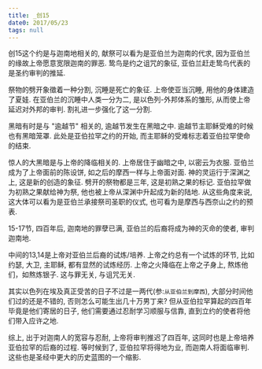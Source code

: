 ```yaml
---
title: _创15
date0: 2017/05/23
tags: null
---
```


创15这个约是与迦南地相关的, 献祭可以看为是亚伯兰为迦南的代求, 因为亚伯兰的缘故上帝愿意宽限迦南的罪恶. 鸷鸟是约之诅咒的象征, 亚伯兰赶走鸷鸟代表的是圣约审判的推延.

祭物的劈开象徵着一种分割, 沉睡是死亡的象征. 上帝使亚当沉睡, 用他的身体建造了夏娃. 在亚伯兰的沉睡中人类一分为二, 是以色列-外邦体系的雏形, 从而使上帝延迟对外邦的审判.  割礼进一步强化了这一分割.

黑暗有时是与 "逾越节" 相关的, 逾越节发生在黑暗之中. 逾越节主耶稣受难的时候也有黑暗笼罩. 此处是亚伯拉罕之约的开始, 而主耶稣的受难标志着亚伯拉罕使命的结束.

惊人的大黑暗是与上帝的降临相关的. 上帝居住于幽暗之中, 以密云为衣服. 亚伯兰成为了上帝面前的陈设饼, 如之后的摩西一样与上帝面对面. 神的灵运行于深渊之上, 这是新的创造的象征. 劈开的祭物都是三年, 这是初熟之果的标记. 亚伯拉罕做为初熟之果献给神为祭, 他也被上帝从深渊中升起成为新的陆地. 从这些角度来说, 这大体可以看为是亚伯兰承接祭司圣职的仪式, 也可看为是摩西与西奈山之约的预表.

15-17节, 四百年后, 迦南地的罪孽已满, 亚伯兰的后裔将成为神的灭命的使者, 审判迦南地.

中间的13,14是上帝对亚伯兰后裔的试炼/培养. 上帝之约总有一个试炼的环节, 比如约瑟, 大卫, 主耶稣, 都有显然的试炼经历. 上帝之火降临在上帝之子身上, 熬炼他们，如熬炼银子. 这与罪无关, 与诅咒无关.

其实以色列在埃及真正受苦的日子不过是一两代(参:`从亚伯兰到摩西`), 大部分时间他们过的还是不错的, 否则怎么可能生出几十万男丁来? 但从亚伯拉罕算起的四百年毕竟是他们寄居的日子, 他们需要通过忍耐学习顺服与信靠, 直到立约的使者将他们带入应许之地.

综上, 出于对迦南人的宽容与忍耐, 上帝将审判推迟了四百年, 这同时也是上帝培养亚伯拉罕的后裔的过程. 等时候到了, 亚伯拉罕将得地为业, 而迦南人将面临审判. 这些也是圣经中更大的历史蓝图的一个缩影.
